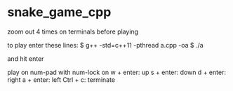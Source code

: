 # snake_game_cpp

zoom out 4 times on terminals before playing 

to play enter these lines:
$ g++ -std=c++11 -pthread a.cpp -oa
$ ./a

and hit enter

play on num-pad with num-lock on 
w + enter:  up
s + enter: down
d + enter: right
a + enter: left
Ctrl + c: terminate
